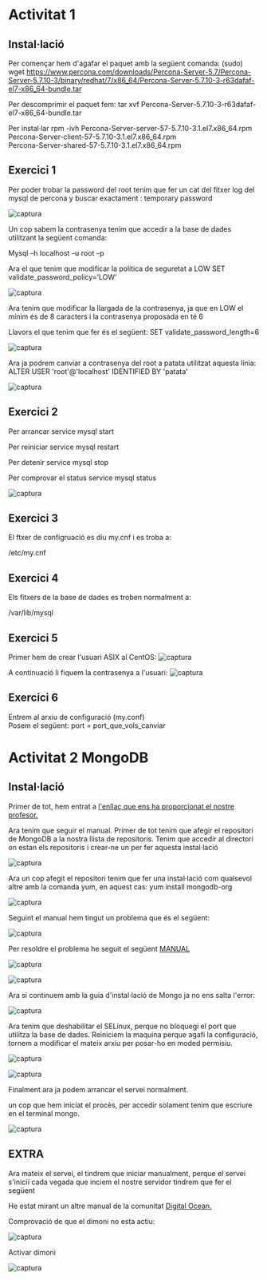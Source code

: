# Activitat 1

## Instal·lació
Per començar hem d'agafar el paquet amb la següent comanda:
(sudo) wget https://www.percona.com/downloads/Percona-Server-5.7/Percona-Server-5.7.10-3/binary/redhat/7/x86_64/Percona-Server-5.7.10-3-r63dafaf-el7-x86_64-bundle.tar

Per descomprimir el paquet fem: tar xvf Percona-Server-5.7.10-3-r63dafaf-el7-x86_64-bundle.tar

Per instal·lar 
rpm -ivh Percona-Server-server-57-5.7.10-3.1.el7.x86_64.rpm \
Percona-Server-client-57-5.7.10-3.1.el7.x86_64.rpm \
Percona-Server-shared-57-5.7.10-3.1.el7.x86_64.rpm

## Exercici 1

Per poder trobar la password del root tenim que fer un cat del fitxer log del mysql de percona y buscar exactament : temporary password

![captura](https://github.com/Shyrkoon/Base-de-dades/blob/master/Activitat1/Imatges/2017-09-19%2019_26_22-ACtividad1%20Percona%20%5BCorriendo%5D%20-%20Oracle%20VM%20VirtualBox.png)

Un cop sabem la contrasenya tenim que accedir a la base de dades utilitzant la següent comanda:

Mysql –h localhost –u root –p

Ara el que tenim que modificar la política de seguretat a LOW
SET validate_password_policy=’LOW’

![captura](https://github.com/Shyrkoon/Base-de-dades/blob/master/Activitat1/Imatges/Captura2.PNG)

Ara tenim que modificar la llargada de la contrasenya, ja que en LOW el mínim és de 8 caracters i la contrasenya proposada en té 6

Llavors el que tenim que fer és el següent:
SET validate_password_length=6

![captura](https://github.com/Shyrkoon/Base-de-dades/blob/master/Activitat1/Imatges/Captura.PNG)

Ara ja podrem canviar a contrasenya del root a patata utilitzat aquesta línia:
ALTER USER 'root'@'localhost' IDENTIFIED BY 'patata'

![captura](https://github.com/Shyrkoon/Base-de-dades/blob/master/Activitat1/Imatges/Captura3.PNG)

## Exercici 2
Per arrancar
  service mysql start

Per reiniciar
  service mysql restart
  
Per detenir
  service mysql stop
 
Per comprovar el status
  service mysql status
  
![captura](https://github.com/Shyrkoon/Base-de-dades/blob/master/Activitat1/Imatges/2017-09-19%2019_07_48-ACtividad1%20Percona%20%5BCorriendo%5D%20-%20Oracle%20VM%20VirtualBox.png)

## Exercici 3

El ftxer de configruació es diu my.cnf i es troba a:

/etc/my.cnf

## Exercici 4

Els fitxers de la base de dades es troben normalment a:

/var/lib/mysql

## Exercici 5

Primer hem de crear l'usuari ASIX al CentOS:
![captura](https://github.com/Shyrkoon/Base-de-dades/blob/master/Activitat1/Imatges/ex%205-1.png)

A continuació li fiquem la contrasenya a l'usuari:
![captura](https://github.com/Shyrkoon/Base-de-dades/blob/master/Activitat1/Imatges/ex%205-2.png)

## Exercici 6

Entrem al arxiu de configuració (my.conf) <br />
Posem el següent: port = port_que_vols_canviar


# Activitat 2 MongoDB

## Instal·lació

Primer de tot, hem entrat a [l'enllaç que ens ha proporcionat el nostre profesor.](https://docs.mongodb.com/master/tutorial/install-mongodb-on-red-hat/)

Ara tenim que seguir el manual. Primer de tot tenim que afegir el repositori de MongoDB a la nostra llista de repositoris. Tenim que accedir al directori on estan els repositoris i crear-ne un per fer aquesta instal·lació

![captura](https://github.com/Shyrkoon/Base-de-dades/blob/master/Activitat1/Imatges/1%20repo.png)

Ara un cop afegit el repositori tenim que fer una instal·lació com qualsevol altre amb la comanda yum, en aquest cas:
yum install mongodb-org

![captura](https://github.com/Shyrkoon/Base-de-dades/blob/master/Activitat1/Imatges/2-1%20install.png)

Seguint el manual hem tingut un problema que és el següent:

![captura](https://github.com/Shyrkoon/Base-de-dades/blob/master/Activitat1/Imatges/3%20semanage.png)

Per resoldre el problema he seguit el següent [MANUAL](https://www.ostechnix.com/linux-troubleshooting-semanage-command-not-found-in-centos-7rhel-7/)

![captura](https://github.com/Shyrkoon/Base-de-dades/blob/master/Activitat1/Imatges/3-1%20semanage.png)

![captura](https://github.com/Shyrkoon/Base-de-dades/blob/master/Activitat1/Imatges/3-2%20ssemanage.png)

Ara si continuem amb la guia d'instal·lació de Mongo ja no ens salta l'error:

![captura](https://github.com/Shyrkoon/Base-de-dades/blob/master/Activitat1/Imatges/4%20semanage.png)

Ara tenim que deshabilitar el SELinux, perque no bloquegi el port que utilitza la base de dades. Reiniciem la maquina perque agafi la configuració, tornem a modificar el mateix arxiu per posar-ho en moded permisiu.

![captura](https://github.com/Shyrkoon/Base-de-dades/blob/master/Activitat1/Imatges/5%20selinux%20disa.png)

![captura](https://github.com/Shyrkoon/Base-de-dades/blob/master/Activitat1/Imatges/6%20selinux%20permi.png)

Finalment ara ja podem arrancar el servei normalment.

un cop que hem iniciat el procès, per accedir solament tenim que escriure en el terminal mongo.

![captura](https://github.com/Shyrkoon/Base-de-dades/blob/master/Activitat1/Imatges/8%20entrar%20al%20mongo.png)

## EXTRA

Ara mateix el servei, el tindrem que iniciar manualment, perque el servei s'iniciï cada vegada que inciem el nostre servidor tindrem que fer el següent

He estat mirant un altre manual de la comunitat [Digital Ocean.](https://www.digitalocean.com/community/tutorials/how-to-install-mongodb-on-centos-7)

Comprovació de que el dimoni no esta actiu:

![captura](https://github.com/Shyrkoon/Base-de-dades/blob/master/Activitat1/Imatges/9%20extra%20servicio.png)

Activar dimoni

![captura](https://github.com/Shyrkoon/Base-de-dades/blob/master/Activitat1/Imatges/9-1%20extra%20servicio%20automatico.png)






